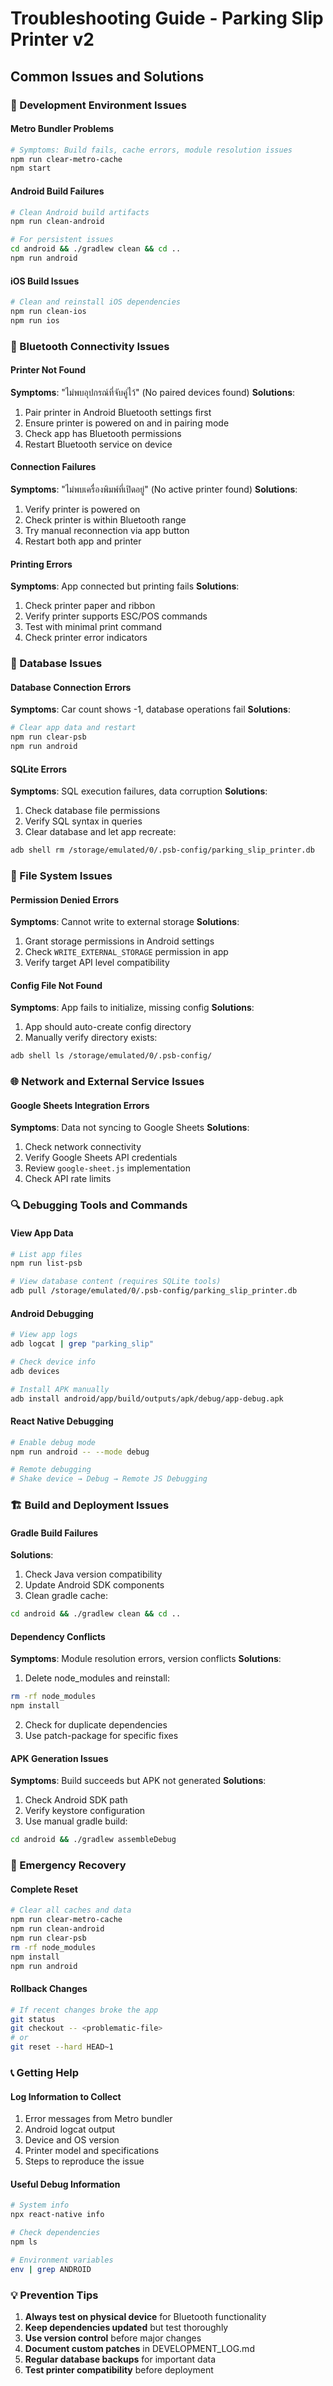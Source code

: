 # Troubleshooting Guide - Parking Slip Printer v2

## Common Issues and Solutions

### 🔧 Development Environment Issues

#### Metro Bundler Problems
```bash
# Symptoms: Build fails, cache errors, module resolution issues
npm run clear-metro-cache
npm start
```

#### Android Build Failures
```bash
# Clean Android build artifacts
npm run clean-android

# For persistent issues
cd android && ./gradlew clean && cd ..
npm run android
```

#### iOS Build Issues
```bash
# Clean and reinstall iOS dependencies
npm run clean-ios
npm run ios
```

### 📱 Bluetooth Connectivity Issues

#### Printer Not Found
**Symptoms**: "ไม่พบอุปกรณ์ที่จับคู่ไว้" (No paired devices found)
**Solutions**:
1. Pair printer in Android Bluetooth settings first
2. Ensure printer is powered on and in pairing mode
3. Check app has Bluetooth permissions
4. Restart Bluetooth service on device

#### Connection Failures
**Symptoms**: "ไม่พบเครื่องพิมพ์ที่เปิดอยู่" (No active printer found)
**Solutions**:
1. Verify printer is powered on
2. Check printer is within Bluetooth range
3. Try manual reconnection via app button
4. Restart both app and printer

#### Printing Errors
**Symptoms**: App connected but printing fails
**Solutions**:
1. Check printer paper and ribbon
2. Verify printer supports ESC/POS commands
3. Test with minimal print command
4. Check printer error indicators

### 💾 Database Issues

#### Database Connection Errors
**Symptoms**: Car count shows -1, database operations fail
**Solutions**:
```bash
# Clear app data and restart
npm run clear-psb
npm run android
```

#### SQLite Errors
**Symptoms**: SQL execution failures, data corruption
**Solutions**:
1. Check database file permissions
2. Verify SQL syntax in queries
3. Clear database and let app recreate:
```bash
adb shell rm /storage/emulated/0/.psb-config/parking_slip_printer.db
```

### 📂 File System Issues

#### Permission Denied Errors
**Symptoms**: Cannot write to external storage
**Solutions**:
1. Grant storage permissions in Android settings
2. Check `WRITE_EXTERNAL_STORAGE` permission in app
3. Verify target API level compatibility

#### Config File Not Found
**Symptoms**: App fails to initialize, missing config
**Solutions**:
1. App should auto-create config directory
2. Manually verify directory exists:
```bash
adb shell ls /storage/emulated/0/.psb-config/
```

### 🌐 Network and External Service Issues

#### Google Sheets Integration Errors
**Symptoms**: Data not syncing to Google Sheets
**Solutions**:
1. Check network connectivity
2. Verify Google Sheets API credentials
3. Review `google-sheet.js` implementation
4. Check API rate limits

### 🔍 Debugging Tools and Commands

#### View App Data
```bash
# List app files
npm run list-psb

# View database content (requires SQLite tools)
adb pull /storage/emulated/0/.psb-config/parking_slip_printer.db
```

#### Android Debugging
```bash
# View app logs
adb logcat | grep "parking_slip"

# Check device info
adb devices

# Install APK manually
adb install android/app/build/outputs/apk/debug/app-debug.apk
```

#### React Native Debugging
```bash
# Enable debug mode
npm run android -- --mode debug

# Remote debugging
# Shake device → Debug → Remote JS Debugging
```

### 🏗️ Build and Deployment Issues

#### Gradle Build Failures
**Solutions**:
1. Check Java version compatibility
2. Update Android SDK components
3. Clean gradle cache:
```bash
cd android && ./gradlew clean && cd ..
```

#### Dependency Conflicts
**Symptoms**: Module resolution errors, version conflicts
**Solutions**:
1. Delete node_modules and reinstall:
```bash
rm -rf node_modules
npm install
```
2. Check for duplicate dependencies
3. Use patch-package for specific fixes

#### APK Generation Issues
**Symptoms**: Build succeeds but APK not generated
**Solutions**:
1. Check Android SDK path
2. Verify keystore configuration
3. Use manual gradle build:
```bash
cd android && ./gradlew assembleDebug
```

### 🚨 Emergency Recovery

#### Complete Reset
```bash
# Clear all caches and data
npm run clear-metro-cache
npm run clean-android
npm run clear-psb
rm -rf node_modules
npm install
npm run android
```

#### Rollback Changes
```bash
# If recent changes broke the app
git status
git checkout -- <problematic-file>
# or
git reset --hard HEAD~1
```

### 📞 Getting Help

#### Log Information to Collect
1. Error messages from Metro bundler
2. Android logcat output
3. Device and OS version
4. Printer model and specifications
5. Steps to reproduce the issue

#### Useful Debug Information
```bash
# System info
npx react-native info

# Check dependencies
npm ls

# Environment variables
env | grep ANDROID
```

### 💡 Prevention Tips

1. **Always test on physical device** for Bluetooth functionality
2. **Keep dependencies updated** but test thoroughly
3. **Use version control** before major changes
4. **Document custom patches** in DEVELOPMENT_LOG.md
5. **Regular database backups** for important data
6. **Test printer compatibility** before deployment